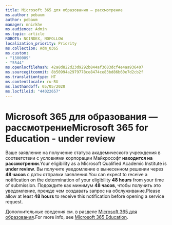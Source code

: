 ```yaml
---
title: Microsoft 365 для образования — рассмотрение
ms.author: pebaum
author: pebaum
manager: mnirkhe
ms.audience: Admin
ms.topic: article
ROBOTS: NOINDEX, NOFOLLOW
localization_priority: Priority
ms.collection: Adm_O365
ms.custom:
- "1500009"
- "5544"
ms.openlocfilehash: 42a8d822d23d9292b844af3683dcf4e4aa936407
ms.sourcegitcommit: 8b50994a2979778ce8474ce83bd86b60e7d2cb2f
ms.translationtype: HT
ms.contentlocale: ru-RU
ms.lasthandoff: 05/05/2020
ms.locfileid: "44022657"
---
```

# <a name="microsoft-365-for-education---under-review"></a><span data-ttu-id="46296-102">Microsoft 365 для образования — рассмотрение</span><span class="sxs-lookup"><span data-stu-id="46296-102">Microsoft 365 for Education - under review</span></span>

<span data-ttu-id="46296-103">Ваше заявление на получение статуса академического учреждения в соответствии с условиями корпорации Майкрософт **находится на рассмотрении**.</span><span class="sxs-lookup"><span data-stu-id="46296-103">Your eligibility as a Microsoft Qualified Academic Institute is **under review**.</span></span> <span data-ttu-id="46296-104">Вы получите уведомление о вынесенном решении через **48 часов** с даты отправки заявления.</span><span class="sxs-lookup"><span data-stu-id="46296-104">You can expect to receive a notification on the determination of your eligibility **48 hours** from your time of submission.</span></span> <span data-ttu-id="46296-105">Подождите как минимум **48 часов**, чтобы получить это уведомление, прежде чем создавать запрос на обслуживание.</span><span class="sxs-lookup"><span data-stu-id="46296-105">Please allow at least **48 hours** to receive this notification before opening a service request.</span></span>

<span data-ttu-id="46296-106">Дополнительные сведения см. в разделе [Microsoft 365 для образования](https://www.microsoft.com/education/buy-license/microsoft365).</span><span class="sxs-lookup"><span data-stu-id="46296-106">For more info, see [Microsoft 365 Education](https://www.microsoft.com/education/buy-license/microsoft365).</span></span>

